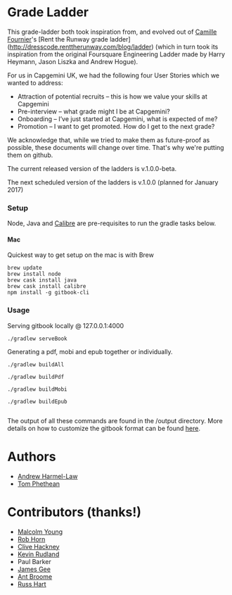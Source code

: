 # Grade Ladder
This grade-ladder both took inspiration from, and evolved out of [Camille Fournier](http://twitter.com/skalille)'s [Rent the Runway grade ladder] (http://dresscode.renttherunway.com/blog/ladder) (which in turn took its inspiration from the original Foursquare Engineering Ladder made by Harry Heymann, Jason Liszka and Andrew Hogue).

For us in Capgemini UK, we had the following four User Stories which we wanted to address:

* Attraction of potential recruits – this is how we value your skills at Capgemini
* Pre-interview – what grade might I be at Capgemini?
* Onboarding – I’ve just started at Capgemini, what is expected of me?
* Promotion – I want to get promoted. How do I get to the next grade?

We acknowledge that, while we tried to make them as future-proof as possible, these documents will change over time.  That's why we're putting them on github.

The current released version of the ladders is v.1.0.0-beta.

The next scheduled version of the ladders is v.1.0.0 (planned for January 2017)

### Setup
Node, Java and [Calibre]("https://calibre-ebook.com/") are pre-requisites to run the gradle tasks below.

#### Mac
Quickest way to get setup on the mac is with Brew
```shell
brew update
brew install node
brew cask install java
brew cask install calibre
npm install -g gitbook-cli
```

### Usage
Serving gitbook locally @ 127.0.0.1:4000
```shell
./gradlew serveBook
```

Generating a pdf, mobi and epub together or individually.
```shell
./gradlew buildAll

./gradlew buildPdf

./gradlew buildMobi

./gradlew buildEpub


```

The output of all these commands are found in the /output directory.
More details on how to customize the gitbook format can be found [here]("https://toolchain.gitbook.com/"").


# Authors
* [Andrew Harmel-Law](https://github.com/andrewharmellaw)
* [Tom Phethean](https://github.com/tsphethean)

# Contributors (thanks!)
* [Malcolm Young](https://github.com/malcomio)
* [Rob Horn](https://github.com/robhorn-capgemini)
* [Clive Hackney](https://github.com/chackney)
* [Kevin Rudland](https://github.com/krudland1978)
* Paul Barker
* [James Gee](https://github.com/geeman201)
* [Ant Broome](https://github.com/broomyocymru)
* [Russ Hart](https://github.com/rhart)

